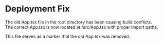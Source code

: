 # Deployment Fix

The old App.tsx file in the root directory has been causing build conflicts.
The correct App.tsx is now located at /src/App.tsx with proper import paths.

This file serves as a marker that the old App.tsx was removed.